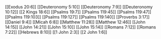 [[Exodus 20:6]]
[[Deuteronomy 5:10]]
[[Deuteronomy 7:9]]
[[Deuteronomy 10:12]]
[[2 Kings 18:6]]
[[Psalms 19:7]]
[[Psalms 119:45]]
[[Psalms 119:47]]
[[Psalms 119:103]]
[[Psalms 119:127]]
[[Psalms 119:140]]
[[Proverbs 3:17]]
[[Daniel 9:4]]
[[Micah 6:8]]
[[Matthew 11:28]]
[[Matthew 12:46]]
[[John 14:15]]
[[John 14:21]]
[[John 15:10]]
[[John 15:14]]
[[Romans 7:12]]
[[Romans 7:22]]
[[Hebrews 8:10]]
[[1 John 2:3]]
[[2 John 1:6]]
